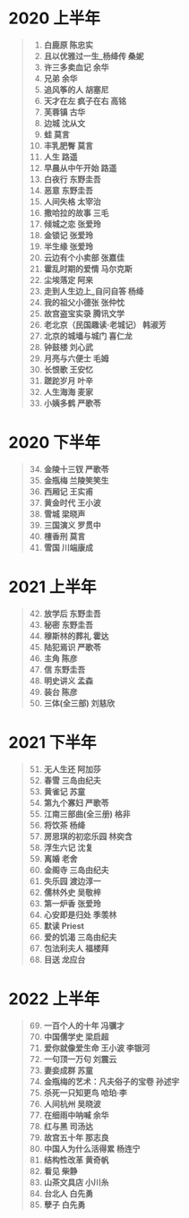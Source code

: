 # 2020 上半年

> 1. **白鹿原  陈忠实**
> 2. **且以优雅过一生_杨绛传   桑妮**
> 3. **许三多卖血记  余华**
> 4. **兄弟  余华**
> 5. **追风筝的人  胡塞尼**
> 6.  **天才在左 疯子在右  高铭**
> 7.  **芙蓉镇  古华**
> 8. **边城  沈从文**
> 9. **蛙  莫言**
> 10. **丰乳肥臀  莫言**
> 11. **人生  路遥**
> 12. **早晨从中午开始  路遥**
> 13. **白夜行  东野圭吾**
> 14. **恶意  东野圭吾**
> 15. **人间失格  太宰治**
> 16. **撒哈拉的故事  三毛**
> 17. **倾城之恋  张爱玲**
> 18. **金锁记  张爱玲**
> 19. **半生缘  张爱玲**
> 20. **云边有个小卖部  张嘉佳**
> 21. **霍乱时期的爱情  马尔克斯**
> 22. **尘埃落定  阿来**
> 23. **走到人生边上_自问自答  杨绛**
> 24. **我的祖父小德张  张仲忱**
> 25. **故宫盗宝实录  腾讯文学**
> 26. **老北京（民国趣读·老城记）  韩淑芳**
> 27. **北京的城墙与城门   喜仁龙**
> 28. **钟鼓楼  刘心武**
> 29. **月亮与六便士 毛姆**
> 30. **长恨歌  王安忆**
> 31. **蹉跎岁月  叶辛**
> 32. **人生海海  麦家**
> 33. **小姨多鹤   严歌苓**

# 2020 下半年

> 34. **金陵十三钗  严歌苓**
> 35. **金瓶梅  兰陵笑笑生**
> 36. **西厢记  王实甫**
> 37. **黄金时代  王小波**
> 38. **雪城  梁晓声**
> 39. **三国演义  罗贯中**
> 40. **檀香刑  莫言**
> 41. **雪国  川端康成**

# 2021 上半年

> 42. **放学后  东野圭吾**
> 43. **秘密  东野圭吾**
> 44. **穆斯林的葬礼  霍达**
> 45. **陆犯焉识  严歌苓**
> 46. **主角  陈彦**
> 47. **信  东野圭吾**
> 48. **明史讲义  孟森**
> 49.  **装台  陈彦**
> 50. **三体(全三部)  刘慈欣**

# 2021 下半年

> 51. **无人生还  阿加莎**
> 52. **春雪  三岛由纪夫**
> 53. **黄雀记  苏童**
> 54. **第九个寡妇  严歌苓**
> 55. **江南三部曲(全三册)  格非**
> 56. **将饮茶  杨绛**
> 57. **房思琪的初恋乐园  林奕含**
> 58. **浮生六记  沈复**
> 59. **离婚  老舍**
> 60. **金阁寺  三岛由纪夫**
> 61. **失乐园  渡边淳一**
> 62. **儒林外史  吴敬梓**
> 63. **第一炉香  张爱玲**
> 64. **心安即是归处  季羡林**
> 65. **默读  Priest**
> 66. **爱的饥渴  三岛由纪夫**
> 67. **包法利夫人  福楼拜**
> 68. **目送  龙应台**

# 2022 上半年

> 69. **一百个人的十年  冯骥才**
> 70. **中国儒学史  梁启超**
> 71. **爱你就像爱生命  王小波 李银河**
> 72. **一句顶一万句  刘震云**
> 73. **妻妾成群  苏童**
> 74. **金瓶梅的艺术：凡夫俗子的宝卷  孙述宇**
> 75. **杀死一只知更鸟  哈珀·李**
> 76. **人间杭州  吴晓波**
> 77. **在细雨中呐喊  余华**
> 78. **红与黑  司汤达**
> 79. **故宫五十年  那志良**
> 80. **中国人为什么活得累  杨连宁**
> 81. **结构性改革  黄奇帆**
> 82. **看见  柴静**
> 83. **山茶文具店  小川糸**
> 84. **台北人  白先勇**
> 85. **孽子  白先勇**
